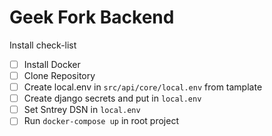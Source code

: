 # Geek Fork Backend
Install check-list
- [ ] Install Docker
- [ ] Clone Repository
- [ ] Create local.env in `src/api/core/local.env` from tamplate
- [ ] Create django secrets and put in `local.env`
- [ ] Set Sntrey DSN in `local.env`
- [ ] Run `docker-compose up` in root project